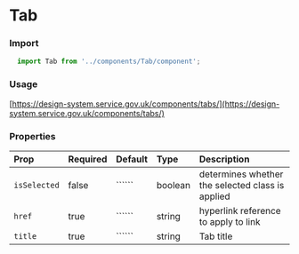 Tab
==========

### Import
```js
  import Tab from '../components/Tab/component';
```
<!-- STORY -->

### Usage

[https://design-system.service.gov.uk/components/tabs/](https://design-system.service.gov.uk/components/tabs/)

### Properties
Prop | Required | Default | Type | Description
:--- | :------- | :------ | :--- | :----------
`isSelected` | false | `````` | boolean | determines whether the selected class is applied
`href` | true | `````` | string | hyperlink reference to apply to link
`title` | true | `````` | string | Tab title